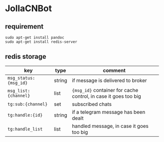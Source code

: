 # JollaCNBot

## requirement

```
sudo apt-get install pandoc
sudo apt-get install redis-server
```

## redis storage

key | type | comment
----|------|---------
`msg_status:{msg_id}` | string | if message is delivered to broker
`msg_list:{channel}` | list | `{msg_id}` container for cache control, in case it goes too big
`tg:sub:{channel}` | set | subscribed chats
`tg:handle:{id}` | string | if a telegram message has been dealt
`tg:handle_list` | list | handled message, in case it goes too big
